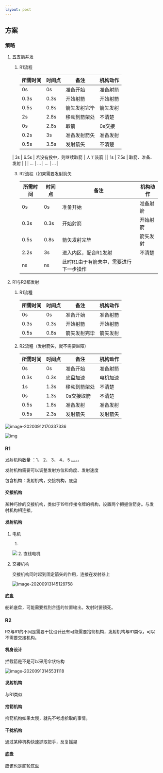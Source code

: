 ```yaml
---
layout: post
---
```



## 方案

### 策略

1. 五支箭并发

    1. R1流程

       | 所需时间 | 时间点 | 备注                   | 机构动作 |
       | -------- | ------ | ---------------------- | -------- |
       | 0s       | 0s     | 准备开始               | 准备射箭 |
       | 0.3s     | 0.3s   | 开始射箭               | 开始射箭 |
       | 0.5s     | 0.8s   | 箭矢发射完毕           | 箭矢发射 |
       | 2s       | 2.8s   | 移动到箭架处           | 不清楚   |
       | 0s       | 2.8s   | 取箭                   | 0s交接   |
       | 0.2s     | 3s     | 准备发射箭矢           | 准备发射 |
       | 0.5s     | 3.5s   | 发射箭矢               | 不清楚   |
   | 3s       | 6.5s   | 若没有投中，则继续取箭 | 人工装箭 |
      | 1s       | 7.5s   | 取箭、准备、发射       |          |
   | ...      | ...    | ...                    | ...      |
   
    3. R2流程（如果需要发射箭矢
   
       | 所需时间 | 时间点 | 备注                                   | 机构动作 |
       | -------- | ------ | -------------------------------------- | -------- |
       | 0s       | 0s     | 准备开始                               | 准备射箭 |
       | 0.3s     | 0.3s   | 开始射箭                               | 开始射箭 |
       | 0.5s     | 0.8s   | 箭矢发射完毕                           | 箭矢发射 |
       | 2.2s     | 3s     | 进入内区，配合R1发射                   | 不清楚   |
       | ns       | ns     | 此时R1由于有箭未中，需要进行下一步操作 |          |
2. R1与R2都发射
	1. R1流程

       | 所需时间 | 时间点 | 备注         | 机构动作 |
       | -------- | ------ | ------------ | -------- |
       | 0s       | 0s     | 准备开始     | 准备射箭 |
       | 0.3s     | 0.3s   | 开始射箭     | 开始射箭 |
       | 0.5s     | 0.8s   | 箭矢发射完毕 | 箭矢发射 |
       
   2. R2流程（发射箭矢，就不需要越障）

       | 所需时间 | 时间点 | 备注         | 机构动作 |
       | -------- | ------ | ------------ | -------- |
       | 0s       | 0s     | 准备开始     | 准备射箭 |
       | 0.3s     | 0.3s   | 底盘加速     | 电机加速 |
       | 1s       | 1.3s   | 移动到箭架处 | 不清楚   |
       | 0s       | 1.3s   | 0s交接取箭   | 不清楚   |
       | 0.5s     | 1.8s   | 准备发射     | 准备发射 |
       | 0.5s     | 2.3s   | 发射箭矢     | 发射箭矢 |

![image-20200912170337336](https://i.loli.net/2020/09/12/zoI3MbNac9nU8BY.png)

![img](https://i.loli.net/2020/09/13/S7fs1dltcH8qNIx.png)

### R1

发射机构数量 ：1， 2， 3， 4， 5 。。。。

发射机构需要可以调整发射方位和角度、发射速度

包含机构：发射机构，交接机构，底盘

#### 交接机构

某种巧妙的交接机构，类似于19年传接令牌的机构，设置两个把握住箭身。与发射机构相连接。

#### 发射机构

1. 电机

   1. 
    ![](https://i.loli.net/2020/09/13/8sbkwXxz3tj9DS2.png)
   2. 直线电机

2. 交接机构

   交接机构同时起到固定箭矢的作用，连接在发射器上
   
   ![image-20200913145129758](https://i.loli.net/2020/09/13/6X7fTh3kxz4d5wJ.png)


#### 底盘

舵轮底盘，可能需要找到合适的位置输出。发射时要锁死。

### R2

R2与R1的不同是需要干扰设计还有可能需要拾箭机构，发射机构与R1类似，可以不需要交接机构。

#### 机身设计

拦截箭是不是可以采用伞状结构

![image-20200913145531118](https://i.loli.net/2020/09/13/9yQeFGBnlv6hdDq.png)

#### 发射机构

与R1类似

#### 拾箭机构

拾箭机构如果太慢，就先不考虑拾取的事情。

#### 干扰机构

通过某种机构快速抓取把手，反复摇晃

#### 底盘

应该也是舵轮底盘


